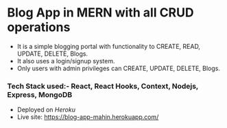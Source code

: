 # Blog App in MERN with all CRUD operations 

* It is a simple blogging portal with functionality to CREATE, READ, UPDATE, DELETE, Blogs.
* It also uses a login/signup system.
* Only users with admin privileges can CREATE, UPDATE, DELETE, Blogs.

### Tech Stack used:- React, React Hooks, Context, Nodejs, Express, MongoDB

* Deployed on *Heroku*
* Live site: https://blog-app-mahin.herokuapp.com/